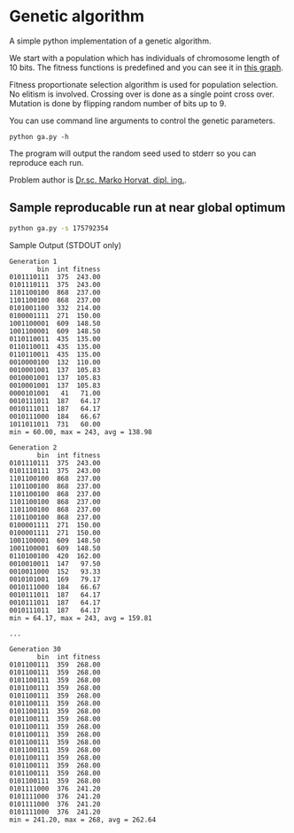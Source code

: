# Genetic algorithm

A simple python implementation of a genetic algorithm.

We start with a population which has individuals of chromosome length of 10
bits. The fitness functions is predefined and you can see it in
[this graph](http://bit.ly/ui-lab5-dobrota-graf).

Fitness proportionate selection algorithm is used for population selection.
No elitism is involved. Crossing over is done as a single point cross over.
Mutation is done by flipping random number of bits up to 9.

You can use command line arguments to control the genetic parameters.

```
python ga.py -h
```

The program will output the random seed used to stderr so you can reproduce each
run.

Problem author is
[Dr.sc. Marko Horvat, dipl. ing.](http://marko-horvat.name/site/).

## Sample reproducable run at near global optimum

```sh
python ga.py -s 175792354
```

Sample Output (STDOUT only)

```
Generation 1
       bin  int fitness
0101110111  375  243.00
0101110111  375  243.00
1101100100  868  237.00
1101100100  868  237.00
0101001100  332  214.00
0100001111  271  150.00
1001100001  609  148.50
1001100001  609  148.50
0110110011  435  135.00
0110110011  435  135.00
0110110011  435  135.00
0010000100  132  110.00
0010001001  137  105.83
0010001001  137  105.83
0010001001  137  105.83
0000101001   41   71.00
0010111011  187   64.17
0010111011  187   64.17
0010111000  184   66.67
1011011011  731   60.00
min = 60.00, max = 243, avg = 138.98

Generation 2
       bin  int fitness
0101110111  375  243.00
0101110111  375  243.00
1101100100  868  237.00
1101100100  868  237.00
1101100100  868  237.00
1101100100  868  237.00
1101100100  868  237.00
1101100100  868  237.00
0100001111  271  150.00
0100001111  271  150.00
1001100001  609  148.50
1001100001  609  148.50
0110100100  420  162.00
0010010011  147   97.50
0010011000  152   93.33
0010101001  169   79.17
0010111000  184   66.67
0010111011  187   64.17
0010111011  187   64.17
0010111011  187   64.17
min = 64.17, max = 243, avg = 159.81

...

Generation 30
       bin  int fitness
0101100111  359  268.00
0101100111  359  268.00
0101100111  359  268.00
0101100111  359  268.00
0101100111  359  268.00
0101100111  359  268.00
0101100111  359  268.00
0101100111  359  268.00
0101100111  359  268.00
0101100111  359  268.00
0101100111  359  268.00
0101100111  359  268.00
0101100111  359  268.00
0101100111  359  268.00
0101100111  359  268.00
0101100111  359  268.00
0101111000  376  241.20
0101111000  376  241.20
0101111000  376  241.20
0101111000  376  241.20
min = 241.20, max = 268, avg = 262.64
```
